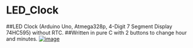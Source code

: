 # LED_Clock
##LED Clock (Arduino Uno, Atmega328p, 4-Digit 7 Segment Display 74HC595) without RTC.
##Written in pure  C with 2 buttons to change hour and minutes.
<a href="https://ibb.co/m113dz"><img src="https://thumb.ibb.co/m113dz/image.png" alt="image" border="0"></a>
